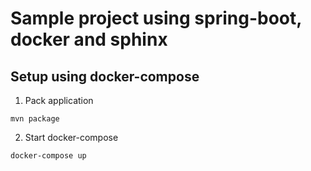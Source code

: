 # Sample project using spring-boot, docker and sphinx


## Setup using docker-compose

1. Pack application

 `mvn package`

2. Start docker-compose

 `docker-compose up`
 
 

